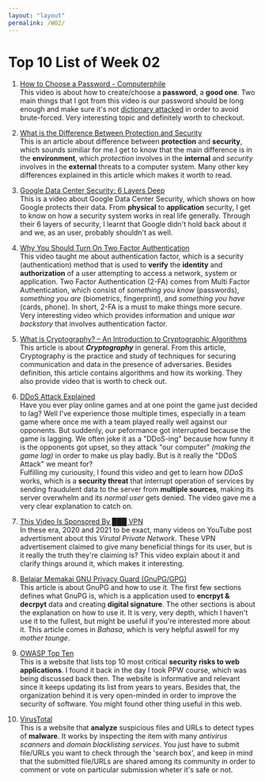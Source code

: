 ```yaml
---
layout: "layout"
permalink: /W02/
---
```


# Top 10 List of Week 02

1. [How to Choose a Password - Computerphile](https://www.youtube.com/watch?v=3NjQ9b3pgIg)<br>
This video is about how to create/choose a **password**, a **good one**. Two main things that I got from this video is our password should be long enough and make sure it's not [dictionary attacked](https://searchsecurity.techtarget.com/definition/dictionary-attack) in order to avoid brute-forced. Very interesting topic and definitely worth to checkout.

2. [What is the Difference Between Protection and Security](https://pediaa.com/what-is-the-difference-between-protection-and-security/)<br>
This is an article about difference between **protection** and **security**, which sounds similiar for me.I get to know that the main difference is in the **environment**, which *protection* involves in the **internal** and *security* involves in the **external** threats to a computer system. Many other key differences explained in this article which makes it worth to read.

3. [Google Data Center Security: 6 Layers Deep](https://www.youtube.com/watch?v=kd33UVZhnAA)<br>
This is a video about Google Data Center Security, which shows on how Google protects their data. From **physical** to **application** security, I get to know on how a security system works in real life generally. Through their 6 layers of security, I learnt that Google didn't hold back about it and we, as an user, probably shouldn't as well. 

4. [Why You Should Turn On Two Factor Authentication](https://www.youtube.com/watch?v=hGRii5f_uSc)<br>
This video taught me about authentication factor, which is a security (authentication) method that is used to **verify** the **identity** and **authorization** of a user attempting to access a network, system or application. Two Factor Authentication (2-FA) comes from Multi Factor Authentication, which consist of *something you know* (passwords), *something you are* (biometrics, fingerprint), and *something you have* (cards, phone). In short, 2-FA is a must to make things more secure. Very interesting video which provides information and unique *war backstory* that involves authentication factor. 

5. [What is Cryptography? – An Introduction to Cryptographic Algorithms](https://www.edureka.co/blog/what-is-cryptography/)<br>
This article is about **_Cryptography_** in general. From this article, Cryptography is the practice and study of techniques for securing communication and data in the presence of adversaries. Besides definition, this article contains algorithms and how its working. They also provide video that is worth to check out.

6. [DDoS Attack Explained](https://www.youtube.com/watch?v=ilhGh9CEIwM)<br>
Have you ever play online games and at one point the game just decided to lag? Well I've experience those multiple times, especially in a team game where once me with a team played really well against our opponents. But suddenly, our peformance got interrupted because the game is lagging. We often joke it as a "DDoS-ing" because how funny it is the opponents got upset, so they attack "our computer" *(making the game lag)* in order to make us play badly. But is it really the "DDoS Attack" we meant for?<br>Fulfilling my curiousity, I found this video and get to learn how *DDoS* works, which is a **security threat** that interrupt operation of services by sending fraudulent data to the server from **multiple sources**, making its server overwhelm and its *normal user* gets denied. The video gave me a very clear explanation to catch on.

7. [This Video Is Sponsored By ███ VPN](https://www.youtube.com/watch?v=WVDQEoe6ZWY)<br>
In these era, 2020 and 2021 to be exact, many videos on YouTube post advertisment about this *Virutal Private Network*. These VPN advertisement claimed to give many beneficial things for its user, but is it really the truth they're claiming is? This video explain about it and clarify things around it, which makes it interesting.

8. [Belajar Memakai GNU Privacy Guard (GnuPG/GPG)](https://medium.com/kode-dan-kodean/belajar-memakai-gnu-privacy-guard-gnupg-gpg-3944e19dba91)<br>
This article is about GnuPG and how to use it. The first few sections defines what GnuPG is, which is a application used to **encrpyt & decrpyt** data and creating **digital signature**. The other sections is about the explanation on how to use it. It is very, very depth, which I haven't use it to the fullest, but might be useful if you're interested more about it. This article comes in *Bahasa*, which is very helpful aswell for my *mother tounge*.

9. [OWASP Top Ten](https://owasp.org/www-project-top-ten/)<br>
This is a website that lists top 10 most critical **security risks to web applications**. I found it back in the day I took PPW course, which was being discussed back then. The website is informative and relevant since it keeps updating its list from years to years. Besides that, the organization behind it is very open-minded in order to improve the security of software. You might found other thing useful in this web.

10. [VirusTotal](https://www.virustotal.com/gui/)<br>
This is a website that **analyze** suspicious files and URLs to detect types of **malware**. It works by inspecting the item with many *antivirus scanners* and *domain blacklisting services*. You just have to submit file/URLs you want to check through the 'search box', and keep in mind that the submitted file/URLs are shared among its community in order to comment or vote on particular submission wheter it's safe or not.
